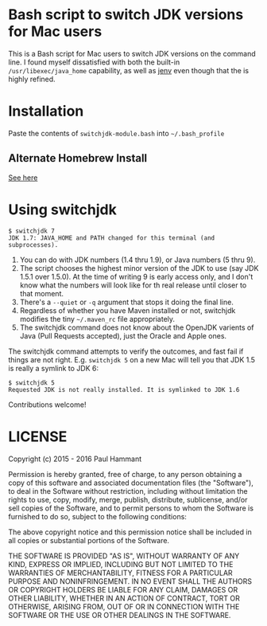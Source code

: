 # Bash script to switch JDK versions for Mac users

This is a Bash script for Mac users to switch JDK versions on the command line. I found myself dissatisfied with both the built-in <code>/usr/libexec/java_home</code> capability, as well as [jenv](https://github.com/gcuisinier/jenv) even though that the is highly refined.

# Installation

Paste the contents of `switchjdk-module.bash` into `~/.bash_profile`

## Alternate Homebrew Install

[See here](https://github.com/pcattori/homebrew-tap)

# Using switchjdk

```
$ switchjdk 7
JDK 1.7: JAVA_HOME and PATH changed for this terminal (and subprocesses).
```

1. You can do with JDK numbers (1.4 thru 1.9), or Java numbers (5 thru 9).
2. The script chooses the highest minor version of the JDK to use (say JDK 1.5.1 over 1.5.0). At the time of writing 9 is early access only, and I don't know what the numbers will look like for th real release until closer to that moment.
3. There's a `--quiet` or `-q` argument that stops it doing the final line.
4. Regardless of whether you have Maven installed or not, switchjdk modifies the tiny `~/.maven_rc` file appropriately.
5. The switchjdk command does not know about the OpenJDK varients of Java (Pull Requests accepted), just the Oracle and Apple ones.

The switchjdk command attempts to verify the outcomes, and fast fail if things are not right.  E.g. `switchjdk 5` on a new Mac will tell you that JDK 1.5 is really a symlink to JDK 6:

```
$ switchjdk 5
Requested JDK is not really installed. It is symlinked to JDK 1.6
```

Contributions welcome!

# LICENSE

Copyright (c) 2015 - 2016 Paul Hammant

Permission is hereby granted, free of charge, to any person obtaining a copy of this software and associated documentation files (the "Software"), to deal in the Software without restriction, including without limitation the rights to use, copy, modify, merge, publish, distribute, sublicense, and/or sell copies of the Software, and to permit persons to whom the Software is furnished to do so, subject to the following conditions:

The above copyright notice and this permission notice shall be included in all copies or substantial portions of the Software.

THE SOFTWARE IS PROVIDED "AS IS", WITHOUT WARRANTY OF ANY KIND, EXPRESS OR IMPLIED, INCLUDING BUT NOT LIMITED TO THE WARRANTIES OF MERCHANTABILITY, FITNESS FOR A PARTICULAR PURPOSE AND NONINFRINGEMENT. IN NO EVENT SHALL THE AUTHORS OR COPYRIGHT HOLDERS BE LIABLE FOR ANY CLAIM, DAMAGES OR OTHER LIABILITY, WHETHER IN AN ACTION OF CONTRACT, TORT OR OTHERWISE, ARISING FROM, OUT OF OR IN CONNECTION WITH THE SOFTWARE OR THE USE OR OTHER DEALINGS IN THE SOFTWARE.
